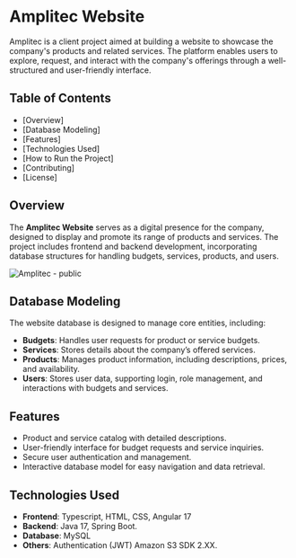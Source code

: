 # Amplitec Website

Amplitec is a client project aimed at building a website to showcase the company's products and related services. The platform enables users to explore, request, and interact with the company's offerings through a well-structured and user-friendly interface.

## Table of Contents

- [Overview]
- [Database Modeling]
- [Features]
- [Technologies Used]
- [How to Run the Project]
- [Contributing]
- [License]

## Overview

The **Amplitec Website** serves as a digital presence for the company, designed to display and promote its range of products and services. The project includes frontend and backend development, incorporating database structures for handling budgets, services, products, and users.

![Amplitec - public](https://github.com/user-attachments/assets/f0e2f2ff-45a7-473d-95c7-cf0e100e1db1)


## Database Modeling

The website database is designed to manage core entities, including:

- **Budgets**: Handles user requests for product or service budgets.
- **Services**: Stores details about the company’s offered services.
- **Products**: Manages product information, including descriptions, prices, and availability.
- **Users**: Stores user data, supporting login, role management, and interactions with budgets and services.

## Features

- Product and service catalog with detailed descriptions.
- User-friendly interface for budget requests and service inquiries.
- Secure user authentication and management.
- Interactive database model for easy navigation and data retrieval.

## Technologies Used

- **Frontend**: Typescript, HTML, CSS, Angular 17
- **Backend**: Java 17, Spring Boot.
- **Database**: MySQL
- **Others**: Authentication (JWT) Amazon S3 SDK 2.XX.
